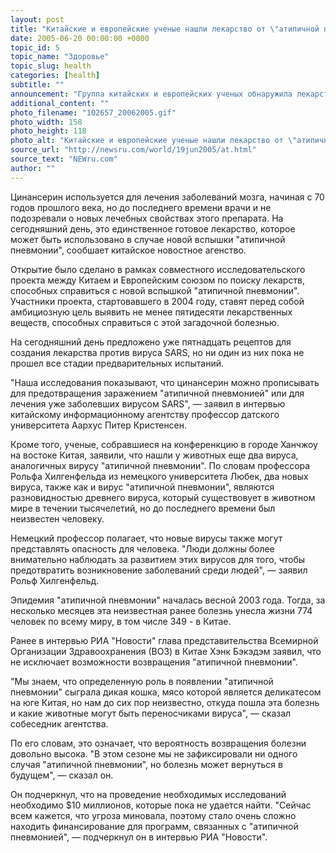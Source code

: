 ```yaml
---
layout: post
title: "Китайские и европейские ученые нашли лекарство от \"атипичной пневмонии\""
date: 2005-06-20 00:00:00 +0000
topic_id: 5
topic_name: "Здоровье"
topic_slug: health
categories: [health]
subtitle: ""
announcement: "Группа китайских и европейских ученых обнаружила лекарство против \"атипичной пневмонии\" там, где его никто не искал. Оказывается, что от вируса SARS отлично помогает лекарство цинансерин, которое сегодня используется в основном для лечения шизофрении, передает в воскресенье агентство Синьхуа."
additional_content: ""
photo_filename: "102657_20062005.gif"
photo_width: 158
photo_height: 118
photo_alt: "Китайские и европейские ученые нашли лекарство от \"атипичной пневмонии\""
source_url: "http://newsru.com/world/19jun2005/at.html"
source_text: "NEWru.com"
author: ""
---
```

Цинансерин используется для лечения заболеваний мозга, начиная с 70 годов прошлого века, но до последнего времени врачи и не подозревали о новых лечебных свойствах этого препарата. На сегодняшний день, это единственное готовое лекарство, которое может быть использовано в случае новой вспышки "атипичной пневмонии", сообшает китайское новостное агенство.

Открытие было сделано в рамках совместного исследовательского проекта между Китаем и Европейским союзом по поиску лекарств, способных справиться с новой вспышкой "атипичной пневмонии". Участники проекта, стартовавшего в 2004 году, ставят перед собой амбициозную цель выявить не менее пятидесяти лекарственных веществ, способных справиться с этой загадочной болезнью.

На сегодняшний день предложено уже пятнадцать рецептов для создания лекарства против вируса SARS, но ни один из них пока не прошел все стадии предварительных испытаний.

"Наша исследования показывают, что цинансерин можно прописывать для предотвращения заражением "атипичной пневмонией" или для лечения уже заболевших вирусом SARS", &mdash; заявил в интервью китайскому информационному агентству профессор датского университета Аархус Питер Кристенсен.

Кроме того, ученые, собравшиеся на конференкцию в городе Ханчжоу на востоке Китая, заявили, что нашли у животных еще два вируса, аналогичных вирусу "атипичной пневмонии". По словам профессора Рольфа Хилгенфельда из немецкого университета Любек, два новых вируса, также как и вирус "атипичной пневмонии", являются разновидностью древнего вируса, который существовует в животном мире в течении тысячелетий, но до последнего времени был неизвестен человеку.

Немецкий профессор полагает, что новые вирусы также могут представлять опасность для человека. "Люди должны более внимательно наблюдать за развитием этих вирусов для того, чтобы предотвратить возникновение заболеваний среди людей", &mdash; заявил Рольф Хилгенфельд.

Эпидемия "атипичной пневмонии" началась весной 2003 года. Тогда, за несколько месяцев эта неизвестная ранее болезнь унесла жизни 774 человек по всему миру, в том числе 349 - в Китае.

Ранее в интервью РИА "Новости" глава представительства Всемирной Организации Здравоохранения (ВОЗ) в Китае Хэнк Бэкэдэм заявил, что не исключает возможности возвращения "атипичной пневмонии".

"Мы знаем, что определенную роль в появлении "атипичной пневмонии" сыграла дикая кошка, мясо которой является деликатесом на юге Китая, но нам до сих пор неизвестно, откуда пошла эта болезнь и какие животные могут быть переносчиками вируса", &mdash; сказал собеседник агентства.

По его словам, это означает, что вероятность возвращения болезни довольно высока. "В этом сезоне мы не зафиксировали ни одного случая "атипичной пневмонии", но болезнь может вернуться в будущем", &mdash; сказал он.

Он подчеркнул, что на проведение необходимых исследований необходимо $10 миллионов, которые пока не удается найти. "Сейчас всем кажется, что угроза миновала, поэтому стало очень сложно находить финансирование для программ, связанных с "атипичной пневмонией", &mdash; подчеркнул он в интервью РИА "Новости".
